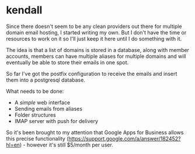# kendall

Since there doesn't seem to be any clean providers out there for multiple domain email hosting, I started writing my own.  But I don't have the time or resources to work on it so I'll just keep it here until I do something with it.

The idea is that a list of domains is stored in a database, along with member accounts, members can have multiple aliases for multiple domains and will eventually be able to store their emails in one spot.

So far I've got the postfix configuration to receive the emails and insert them into a postgresql database.

What needs to be done:

 * A *simple* web interface
 * Sending emails from aliases
 * Folder structures
 * IMAP server with push for delivery

So it's been brought to my attention that Google Apps for Business allows this precise functionality (https://support.google.com/a/answer/182452?hl=en) - however it's still $5/month per user.
